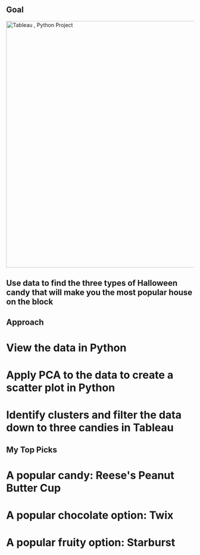 ## Goal
<img width="661" alt="Tableau , Python Project" src="https://github.com/user-attachments/assets/69fe78e6-2a65-4829-a783-154d08b39f6b">

## Use data to find the three types of Halloween candy that will make you the most popular house on the block

## Approach
# View the data in Python
# Apply PCA to the data to create a scatter plot in Python
# Identify clusters and filter the data down to three candies in Tableau
## My Top Picks
# A popular candy: Reese's Peanut Butter Cup
# A popular chocolate option: Twix
# A popular fruity option: Starburst
